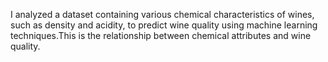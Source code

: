 I analyzed a dataset containing various chemical characteristics of wines, such as density and acidity, to predict wine quality using machine learning techniques.This is the relationship between chemical attributes and wine quality.
